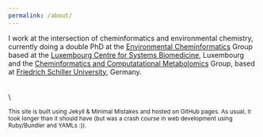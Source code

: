 ```yaml
---
permalink: /about/
---
```



I work at the intersection of cheminformatics and environmental chemistry, currently doing a double PhD at the [Environmental Cheminformatics](https://wwwen.uni.lu/lcsb/research/environmental_cheminformatics/research_projects) Group based at the [Luxembourg Centre for Systems Biomedicine](https://wwwen.uni.lu/lcsb), Luxembourg and the [Cheminformatics and Computatational Metabolomics](https://cheminf.uni-jena.de/) Group, based at [Friedrich Schiller University](https://www.uni-jena.de/), Germany.
\
\
\
\

<sup>This site is built using Jekyll & Minimal Mistakes and hosted on GitHub pages. As usual, it took longer than it should have (but was a crash course in web development using Ruby/Bundler and YAMLs :)).</sup>   




